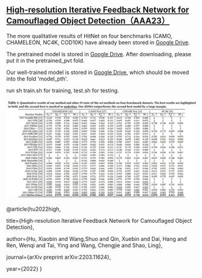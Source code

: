 ## [High-resolution Iterative Feedback Network for Camouflaged Object Detection（AAA23）](https://arxiv.org/pdf/2203.11624.pdf)

The more qualitative results of HitNet on four benchmarks (CAMO, CHAMELEON, NC4K, COD10K) have already been stored in [Google Drive](https://drive.google.com/file/d/1dtsSXrFryBujpzXc7RX_ci2xnFPw5QzA/view?usp=sharing). <br>

The pretrained model is stored in [Google Drive](https://drive.google.com/file/d/1H3UeZzOk7KL7_-SkUvk6Qijjq_dQrE98/view?usp=share_link). After downloading, please put it in the pretrained_pvt fold.

Our well-trained model is stored in [Google Drive](https://drive.google.com/file/d/1XPncP4DyMgvPl-6NFQVuAahAXZngw6Vf/view?usp=share_link), which should be moved into the fold 'model_pth'.

run sh train.sh for training, test.sh for testing.

![benchmark](Figures/benchmark.JPG) <br>


@article{hu2022high,

  title={High-resolution Iterative Feedback Network for Camouflaged Object Detection},
  
  author={Hu, Xiaobin and  Wang,Shuo and Qin, Xuebin and Dai, Hang and Ren, Wenqi and Tai, Ying and Wang, Chengjie and Shao, Ling},
  
  journal={arXiv preprint arXiv:2203.11624},
  
  year={2022}
}
